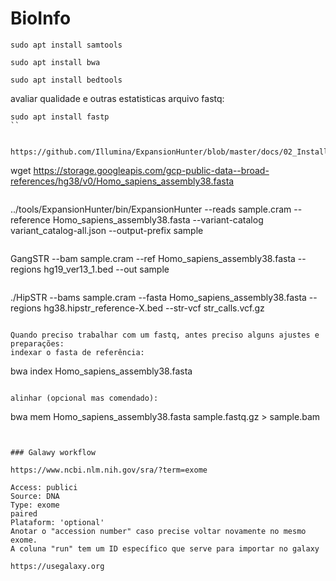 # BioInfo
```
sudo apt install samtools
```

```
sudo apt install bwa
```

```
sudo apt install bedtools
```

avaliar qualidade e outras estatisticas arquivo fastq:
```
sudo apt install fastp 
``


https://github.com/Illumina/ExpansionHunter/blob/master/docs/02_Installation.md

```
wget https://storage.googleapis.com/gcp-public-data--broad-references/hg38/v0/Homo_sapiens_assembly38.fasta
```
```
../tools/ExpansionHunter/bin/ExpansionHunter --reads sample.cram --reference Homo_sapiens_assembly38.fasta  --variant-catalog variant_catalog-all.json  --output-prefix sample
```
```
GangSTR --bam sample.cram --ref Homo_sapiens_assembly38.fasta --regions hg19_ver13_1.bed --out sample
```
```
./HipSTR --bams sample.cram --fasta Homo_sapiens_assembly38.fasta --regions hg38.hipstr_reference-X.bed --str-vcf str_calls.vcf.gz
```

Quando preciso trabalhar com um fastq, antes preciso alguns ajustes e preparações:
indexar o fasta de referência:
```
bwa index Homo_sapiens_assembly38.fasta
```

alinhar (opcional mas comendado):
```
bwa mem Homo_sapiens_assembly38.fasta sample.fastq.gz > sample.bam
```


### Galawy workflow

https://www.ncbi.nlm.nih.gov/sra/?term=exome

Access: publici
Source: DNA
Type: exome
paired
Plataform: 'optional'
Anotar o "accession number" caso precise voltar novamente no mesmo exome.
A coluna "run" tem um ID específico que serve para importar no galaxy

https://usegalaxy.org
